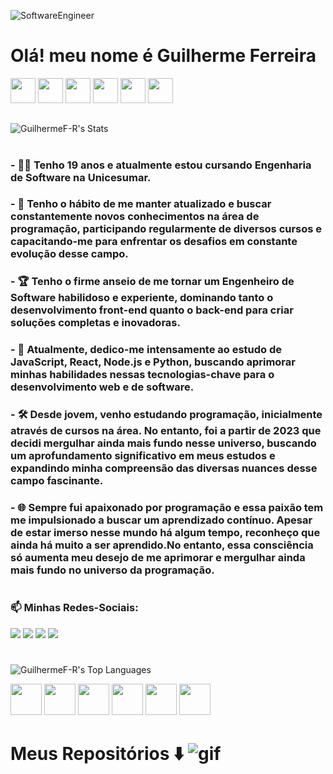 
![SoftwareEngineer](https://github.com/GuilhermeF-R/GuilhermeF-R/assets/136031870/440f579c-503e-4459-a8af-fddd63623f26)



# Olá! meu nome é Guilherme Ferreira 
<img height="40em" src="https://cdn.jsdelivr.net/gh/devicons/devicon@latest/icons/css3/css3-original.svg" />   <img height="40em" src="https://cdn.jsdelivr.net/gh/devicons/devicon@latest/icons/html5/html5-original.svg" />      <img height="40em" src="https://cdn.jsdelivr.net/gh/devicons/devicon@latest/icons/javascript/javascript-original.svg" />      <img height="40em" src="https://cdn.jsdelivr.net/gh/devicons/devicon@latest/icons/react/react-original-wordmark.svg"/>     <img height="40em" src="https://cdn.jsdelivr.net/gh/devicons/devicon@latest/icons/nodejs/nodejs-original-wordmark.svg" />      <img height="40em" src="https://cdn.jsdelivr.net/gh/devicons/devicon@latest/icons/python/python-original.svg" />
 ##

 
 ![GuilhermeF-R's Stats](https://github-readme-stats.vercel.app/api?username=GuilhermeF-R&theme=nord&show_icons=true&hide_border=true&count_private=true)
 #

### - :man_technologist: Tenho 19 anos e atualmente estou cursando Engenharia de Software na Unicesumar.

  
### - :rocket: Tenho o hábito de me manter atualizado e buscar constantemente novos conhecimentos na área de programação, participando regularmente de diversos cursos e capacitando-me para enfrentar os desafios em constante evolução desse campo.

  
### - :trophy: Tenho o firme anseio de me tornar um Engenheiro de Software habilidoso e experiente, dominando tanto o desenvolvimento front-end quanto o back-end para criar soluções completas e inovadoras.

  
### - :dart: Atualmente, dedico-me intensamente ao estudo de JavaScript, React, Node.js e Python, buscando aprimorar minhas habilidades nessas tecnologias-chave para o desenvolvimento web e de software.

  
### - :hammer_and_wrench: Desde jovem, venho estudando programação, inicialmente através de cursos na área. No entanto, foi a partir de 2023 que decidi mergulhar ainda mais fundo nesse universo, buscando um aprofundamento significativo em meus estudos e expandindo minha compreensão das diversas nuances desse campo fascinante.


### - :globe_with_meridians: Sempre fui apaixonado por programação e essa paixão tem me impulsionado a buscar um aprendizado contínuo. Apesar de estar imerso nesse mundo há algum tempo, reconheço que ainda há muito a ser aprendido.No entanto, essa consciência só aumenta meu desejo de me aprimorar e mergulhar ainda mais fundo no universo da programação.

#
### 📫 Minhas Redes-Sociais:
  
<a href="https://www.instagram.com/devgferreira/" target="_blank"><img loading="lazy" src="https://img.shields.io/badge/-Instagram-%23E4405F?style=for-the-badge&logo=Instagram&logoColor=white" target="_blank"></a>
<a href="https://www.linkedin.com/in/guilherme-ferreira-25738427a/" target="_blank"><img loading="lazy" src="https://img.shields.io/badge/-LinkedIn-%230077B5?style=for-the-badge&logo=LinkedIn&logoColor=white" target="_blank"></a> <a href="https://www.tiktok.com/@devgferreira" target="_blank"><img loading="lazy" src="https://img.shields.io/badge/-tiktok-617?style=for-the-badge&logo=Tiktok" target="_blank"></a> <a href="https://linkr.bio/DevFerreira" target="_blank"><img loading="lazy" src="https://img.shields.io/badge/-links-000?style=for-the-badge" target="_blank"></a>
 
# 

![GuilhermeF-R's Top Languages](https://github-readme-stats.vercel.app/api/top-langs/?username=GuilhermeF-R&theme=nord&show_icons=true&hide_border=true&layout=compact)                                                                                                        

<img height="50em" src="https://cdn.jsdelivr.net/gh/devicons/devicon@latest/icons/css3/css3-original.svg" />   <img height="50em" src="https://cdn.jsdelivr.net/gh/devicons/devicon@latest/icons/html5/html5-original.svg" />      <img height="50em" src="https://cdn.jsdelivr.net/gh/devicons/devicon@latest/icons/javascript/javascript-original.svg" />      <img height="50em" src="https://cdn.jsdelivr.net/gh/devicons/devicon@latest/icons/react/react-original-wordmark.svg"/>     <img height="50em" src="https://cdn.jsdelivr.net/gh/devicons/devicon@latest/icons/nodejs/nodejs-original-wordmark.svg" />      <img height="50em" src="https://cdn.jsdelivr.net/gh/devicons/devicon@latest/icons/python/python-original.svg" />
#
# Meus Repositórios :arrow_down: ![gif](https://github.com/GuilhermeF-R/GuilhermeF-R/assets/136031870/6a3dfc59-ca97-40f3-b2e3-8dcb249a96d2)   


                                                                 

